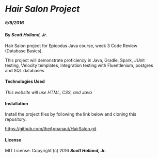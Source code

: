 # _Hair Salon Project_

##### _5/6/2016_

#### By _**Scott Holland, Jr.**_

Hair Salon project for Epicodus Java course, week 3 Code Review (Database Basics).

This project will demonstrate proficiency in Java, Gradle, Spark, JUnit testing, Velocity templates, Integration testing with Fluentlenium, postgres and SQL databases.


#### Technologies Used

_This website will use HTML, CSS, and Java_

#### Installation

Install the project files by following the link below and cloning this repository:

https://github.com/theAppanaut/HairSalon.git

#### License

MIT License. Copyright (c) 2016 **_Scott Holland, Jr._**
